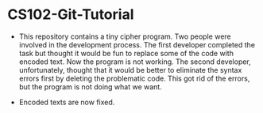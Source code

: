 # CS102-Git-Tutorial

  * This repository contains a tiny cipher program. Two people were involved in the development process. The first developer completed the task but thought it would be fun to replace some of the code with encoded text. Now the program is not working. The second developer, unfortunately, thought that it would be better to eliminate the syntax errors first by deleting the problematic code. This got rid of the errors, but the program is not doing what we want.

  * Encoded texts are now fixed.
    
